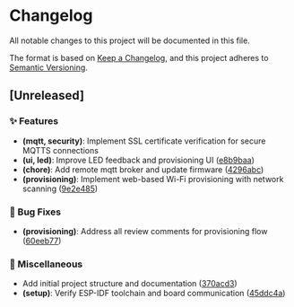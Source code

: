 # Changelog

All notable changes to this project will be documented in this file.

The format is based on [Keep a Changelog](https://keepachangelog.com/en/1.0.0/),
and this project adheres to [Semantic Versioning](https://semver.org/spec/v2.0.0.html).

## [Unreleased]

### ✨ Features
- **(mqtt, security)**: Implement SSL certificate verification for secure MQTTS connections
- **(ui, led)**: Improve LED feedback and provisioning UI ([e8b9baa](https://github.com/DMProcess-Dev/Esp32-S3-ThingsBoard/commit/e8b9baa))
- **(chore)**: Add remote mqtt broker and update firmware ([4296abc](https://github.com/DMProcess-Dev/Esp32-S3-ThingsBoard/commit/4296abc))
- **(provisioning)**: Implement web-based Wi-Fi provisioning with network scanning ([9e2e485](https://github.com/OmerFarukOruc/Esp32-S3-ThingsBoard/commit/9e2e485))

### 🐛 Bug Fixes
- **(provisioning)**: Address all review comments for provisioning flow ([60eeb77](https://github.com/OmerFarukOruc/Esp32-S3-ThingsBoard/commit/60eeb77))

### 🔧 Miscellaneous
- Add initial project structure and documentation ([370acd3](https://github.com/OmerFarukOruc/Esp32-S3-ThingsBoard/commit/370acd394be21369640221aa0c89e4cec04b43e3))
- **(setup)**: Verify ESP-IDF toolchain and board communication ([45ddc4a](https://github.com/OmerFarukOruc/Esp32-S3-ThingsBoard/commit/45ddc4a77962aaf59282e0196cda7dfc4cdfb71b))
